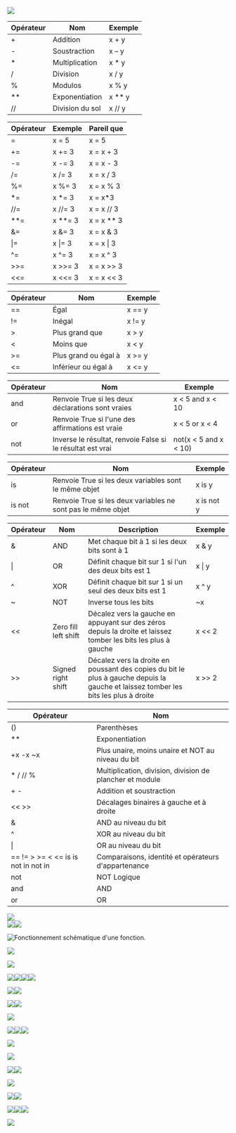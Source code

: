 ![](media/5d42dd24bdbbf7d1f55e119969feee74.png)

| Opérateur | Nom             | Exemple  |
|-----------|-----------------|----------|
| +         | Addition        | x + y    |
| -         | Soustraction    | x – y    |
| \*        | Multiplication  | x \* y   |
| /         | Division        | x / y    |
| %         | Modulos         | x % y    |
| \*\*      | Exponentiation  | x \*\* y |
| //        | Division du sol | x // y   |

| Opérateur | Exemple   | Pareil que   |
|-----------|-----------|--------------|
| =         | x = 5     | x = 5        |
| +=        | x += 3    | x = x + 3    |
| -=        | x -= 3    | x = x - 3    |
| /=        | x /= 3    | x = x / 3    |
| %=        | x %= 3    | x = x % 3    |
| \*=       | x \*= 3   | x = x\*3     |
| //=       | x //= 3   | x = x // 3   |
| \*\*=     | x \*\*= 3 | x = x \*\* 3 |
| &=        | x &= 3    | x = x & 3    |
| \|=       | x \|= 3   | x = x \| 3   |
| \^=       | x \^= 3   | x = x \^ 3   |
| \>\>=     | x \>\>= 3 | x = x \>\> 3 |
| \<\<=     | x \<\<= 3 | x = x \<\< 3 |

| Opérateur | Nom                  | Exemple |
|-----------|----------------------|---------|
| ==        | Égal                 | x == y  |
| !=        | Inégal               | x != y  |
| \>        | Plus grand que       | x \> y  |
| \<        | Moins que            | x \< y  |
| \>=       | Plus grand ou égal à | x \>= y |
| \<=       | Inférieur ou égal à  | x \<= y |

| Opérateur | Nom                                                        | Exemple                 |
|-----------|------------------------------------------------------------|-------------------------|
| and       | Renvoie True si les deux déclarations sont vraies          | x \< 5 and x \< 10      |
| or        | Renvoie True si l'une des affirmations est vraie           | x \< 5 or x \< 4        |
| not       | Inverse le résultat, renvoie False si le résultat est vrai | not(x \< 5 and x \< 10) |

| Opérateur | Nom                                                          | Exemple    |
|-----------|--------------------------------------------------------------|------------|
| is        | Renvoie True si les deux variables sont le même objet        | x is y     |
| is not    | Renvoie True si les deux variables ne sont pas le même objet | x is not y |

| Opérateur | Nom                  | Description                                                                                                                         | Exemple  |
|-----------|----------------------|-------------------------------------------------------------------------------------------------------------------------------------|----------|
| &         | AND                  | Met chaque bit à 1 si les deux bits sont à 1                                                                                        | x & y    |
| \|        | OR                   | Définit chaque bit sur 1 si l'un des deux bits est 1                                                                                | x \| y   |
| \^        | XOR                  | Définit chaque bit sur 1 si un seul des deux bits est 1                                                                             | x \^ y   |
| \~        | NOT                  | Inverse tous les bits                                                                                                               | \~x      |
| \<\<      | Zero fill left shift | Décalez vers la gauche en appuyant sur des zéros depuis la droite et laissez tomber les bits les plus à gauche                      | x \<\< 2 |
| \>\>      | Signed right shift   | Décalez vers la droite en poussant des copies du bit le plus à gauche depuis la gauche et laissez tomber les bits les plus à droite | x \>\> 2 |

| Opérateur                               | Nom                                                      |
|-----------------------------------------|----------------------------------------------------------|
| ()                                      | Parenthèses                                              |
| \*\*                                    | Exponentiation                                           |
| +x -x \~x                               | Plus unaire, moins unaire et NOT au niveau du bit        |
| \* / // %                               | Multiplication, division, division de plancher et module |
| + -                                     | Addition et soustraction                                 |
| \<\< \>\>                               | Décalages binaires à gauche et à droite                  |
| &                                       | AND au niveau du bit                                     |
| \^                                      | XOR au niveau du bit                                     |
| \|                                      | OR au niveau du bit                                      |
| == != \> \>= \< \<= is is not in not in | Comparaisons, identité et opérateurs d'appartenance      |
| not                                     | NOT Logique                                              |
| and                                     | AND                                                      |
| or                                      | OR                                                       |

![](media/48c0c6c6f5e0de238ad7fafa518c7f74.png)  
![](media/a41da7939a1680a3fd2170ea8957b6ea.png)![](media/636939eb57eb1781fd1f814a3f975d06.png)

![Fonctionnement schématique d'une fonction.](media/c8c3fb45ee604b43db2d9ed07296496d.png)

![](media/f86dc125561cea93604264670b55d096.png)

![](media/e3e31dc11b168d67e2d717c387f7ee36.jpeg)

![](media/9028abaf847842517d3c48c3f40aa4b9.png)![](media/d8b21c38662c0c37cb978e90780780b9.png)![](media/89da11b6286ff92639b43db08da36bec.png)![](media/297599db211a81b24f2c4b630152b52f.png)

![](media/0b371fa4935ea2e4cb8fbc620f97f88d.png)![](media/e9e58833a10e19f9c785a31e45306002.png)

![](media/00b311773ae755aecb4c42831bc1340a.png)![](media/77cd2c3a56b55eb6249cdbe81465f3e4.png)

![](media/bebf8c3729dd453acf46226796f3755e.png)

![](media/f13ad9746a0d59e93668bd12856a8489.png)![](media/39d03e316b64abcd05ddeff5d1e5d753.png)![](media/d74cd0dc91e7d31ea04b4784590361a9.png)

![](media/9e222c84bac326ae44fde1316b82522b.png)

![](media/c28c130e300dfe83ed491f969ba7c20b.png)

![](media/8681c573d7089beb6e384b4f0ef486ac.png)![](media/e67607b0a48267f33fbcfe04a27c46e6.png)

![](media/7f53ea01c91d0b109f942f4ce69fec02.png)

![](media/76593b5c189d3fe31c09fe61abaf15f7.png)![](media/ba60a0e259ac27993c2745001e6586e0.png)

![](media/e4edd637e7b90a8c78e7d2b9f8929fc0.png)![](media/4a30604361ce0f21f32873283bdbb9c3.png)![](media/b8c97d8aaa69dbed99a43144fdecaaba.png)

![](media/14b6c1499fe4c3948d21278b0023ad50.png)
